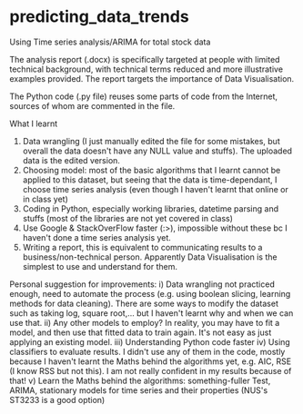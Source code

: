 # predicting_data_trends
Using Time series analysis/ARIMA for total stock data

The analysis report (.docx) is specifically targeted at people with limited technical background, with technical terms reduced and more illustrative examples provided. The report targets the importance of Data Visualisation.

The Python code (.py file) reuses some parts of code from the Internet, sources of whom are commented in the file.


What I learnt
1) Data wrangling (I just manually edited the file for some mistakes, but overall the data doesn't have any NULL value and stuffs). The uploaded data is the edited version.
2) Choosing model: most of the basic algorithms that I learnt cannot be applied to this dataset, but seeing that the data is time-dependant, I choose time series analysis (even though I haven't learnt that online or in class yet)
3) Coding in Python, especially working libraries, datetime parsing and stuffs (most of the libraries are not yet covered in class)
4) Use Google & StackOverFlow faster (:>), impossible without these bc I haven't done a time series analysis yet.
5) Writing a report, this is equivalent to communicating results to a business/non-technical person. Apparently Data Visualisation is the simplest to use and understand for them.

Personal suggestion for improvements:
i) Data wrangling not practiced enough, need to automate the process (e.g. using boolean slicing, learning methods for data cleaning). There are some ways to modify the dataset such as taking log, square root,... but I haven't learnt why and when we can use that.
ii) Any other models to employ? In reality, you may have to fit a model, and then use that fitted data to train again. It's not easy as just applying an existing model.
iii) Understanding Python code faster
iv) Using classifiers to evaluate results. I didn't use any of them in the code, mostly because I haven't learnt the Maths behind the algorithms yet, e.g. AIC, RSE (I know RSS but not this). I am not really confident in my results because of that!
v) Learn the Maths behind the algorithms: something-fuller Test, ARIMA, stationary models for time series and their properties (NUS's ST3233 is a good option)

